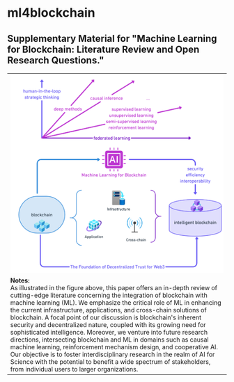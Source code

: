 # ml4blockchain
## Supplementary Material for "Machine Learning for Blockchain: Literature Review and Open Research Questions."

<table>
    <tr>
        <td>
            <img src="diagrams/literature.png" alt="Literature" />
        </td>
    </tr>
    <tr>
        <td>
            <strong>Notes:</strong><br/>
            As illustrated in the figure above, this paper offers an in-depth review of cutting-edge literature concerning the integration of blockchain with machine learning (ML). We emphasize the critical role of ML in enhancing the current infrastructure, applications, and cross-chain solutions of blockchain. A focal point of our discussion is blockchain's inherent security and decentralized nature, coupled with its growing need for sophisticated intelligence. Moreover, we venture into future research directions, intersecting blockchain and ML in domains such as causal machine learning, reinforcement mechanism design, and cooperative AI. Our objective is to foster interdisciplinary research in the realm of AI for Science with the potential to benefit a wide spectrum of stakeholders, from individual users to larger organizations.
        </td>
    </tr>
</table>


